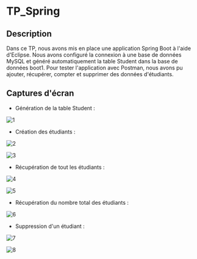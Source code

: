 # TP_Spring

## Description

Dans ce TP, nous avons mis en place une application Spring Boot à l'aide d'Eclipse. Nous avons configuré la connexion à une base de données MySQL et généré automatiquement la table Student dans la base de données boot1. Pour tester l'application avec Postman, nous avons pu ajouter, récupérer, compter et supprimer des données d'étudiants.

## Captures d'écran

- Génération de la table Student :

![1](https://github.com/nada-han/TP_Spring/assets/124934843/95c3f5b1-081c-4b5b-86d1-fca7296a51f2)

- Création des étudiants :

![2](https://github.com/nada-han/TP_Spring/assets/124934843/196f7a6e-f42e-402d-84e8-63594814949b)

![3](https://github.com/nada-han/TP_Spring/assets/124934843/0f9806d3-cb81-466c-af0d-98c30814241c)

- Récupération de tout les étudiants :

![4](https://github.com/nada-han/TP_Spring/assets/124934843/0d217d2b-1932-4fd7-b589-32f42012ed90)

![5](https://github.com/nada-han/TP_Spring/assets/124934843/fd8369c8-aa6e-4100-b60b-fb595a4d98d7)

- Récupération du nombre total des étudiants :

![6](https://github.com/nada-han/TP_Spring/assets/124934843/9ded6664-2809-46a5-9090-ca0de7913a3a)

- Suppression d'un étudiant :

![7](https://github.com/nada-han/TP_Spring/assets/124934843/936b6008-7ec3-4ce9-8ea1-9b7e1e2a656b)

![8](https://github.com/nada-han/TP_Spring/assets/124934843/4378f1dd-bf2a-4d0a-873b-c9421b7ba20b)



